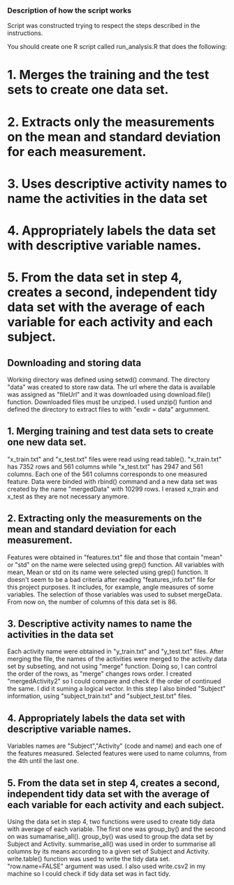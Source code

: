 ### Description of how the script works

Script was constructed trying to respect the steps described in the instructions.

You should create one R script called run_analysis.R that does the following:
# 1. Merges the training and the test sets to create one data set.
# 2. Extracts only the measurements on the mean and standard deviation for each measurement.
# 3. Uses descriptive activity names to name the activities in the data set
# 4. Appropriately labels the data set with descriptive variable names.
# 5. From the data set in step 4, creates a second, independent tidy data set with the average of each variable for each activity and each subject.

## Downloading and storing data

Working directory was defined using setwd() command.
The directory "data" was created to store raw data.
The url where the data is available was assigned as "fileUrl" and it was downloaded using download.file() function.
Downloaded files must be unziped. I used unzip() funtion and defined the directory to extract files to with "exdir = data" argumment.

## 1. Merging training and test data sets to create one new data set.
"x_train.txt" and "x_test.txt" files were read using read.table().
"x_train.txt" has 7352 rows and 561 columns while "x_test.txt" has 2947 and 561 columns.
Each one of the 561 columns corresponds to one measured feature.
Data were binded with rbind() command and a new data set was created by the name "mergedData" with 10299 rows.
I erased x_train and x_test as they are not necessary anymore.

## 2. Extracting only the measurements on the mean and standard deviation for each measurement.
Features were obtained in "features.txt" file and those that contain "mean" or "std" on the name were selected using grep() function.
All variables with mean, Mean or std on its name were selected using grep() function. It doesn't seem to be a bad criteria after reading "features_info.txt" file for this project purposes. It includes, for example, angle measures of some variables.
The selection of those variables was used to subset mergeData. From now on, the number of columns of this data set is 86.

## 3. Descriptive activity names to name the activities in the data set
Each activity name were obtained in "y_train.txt" and "y_test.txt" files. After merging the file, the names of the activities were merged to the activity data set by subseting, and not using "merge" function. Doing so, I can control the order of the rows, as "merge" changes rows order.
I created "mergedActivity2" so I could compare and check if the order of continued the same. I did it suming a logical vector.
In this step I also binded "Subject" information, using "subject_train.txt" and "subject_test.txt" files.

## 4. Appropriately labels the data set with descriptive variable names.
Variables names are "Subject","Activity" (code and name) and each one of the features measured.
Selected features were used to name columns, from the 4th until the last one.

## 5. From the data set in step 4, creates a second, independent tidy data set with the average of each variable for each activity and each subject.
Using the data set in step 4, two functions were used to create tidy data with average of each variable. The first one was group_by() and the second on was sumamarise_all().
group_by() was used to group the data set by Subject and Activity. summarise_all() was used in order to summarise all columns by its means according to a given set of Subject and Activity.
write.table() function was used to write the tidy data set. "row.name=FALSE" argument was used. I also used write.csv2 in my machine so I could check if tidy data set was in fact tidy.